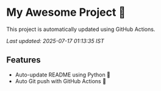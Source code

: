 # My Awesome Project 🚀

This project is automatically updated using GitHub Actions.

_Last updated: 2025-07-17 01:13:35 IST_

## Features
- Auto-update README using Python 🐍
- Auto Git push with GitHub Actions 🤖
